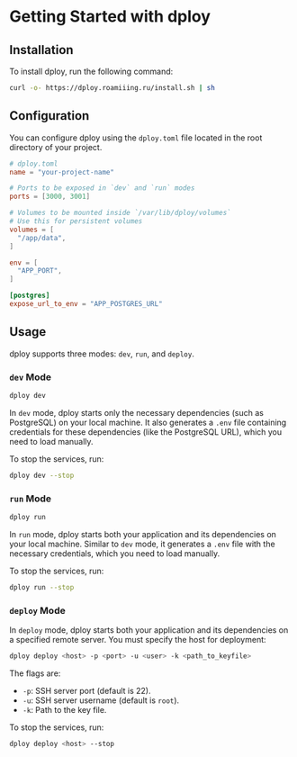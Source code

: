 ---
---

# Getting Started with dploy

## Installation

To install dploy, run the following command:

```bash
curl -o- https://dploy.roamiiing.ru/install.sh | sh
```

## Configuration

You can configure dploy using the `dploy.toml` file located in the root directory of your project.

```toml
# dploy.toml
name = "your-project-name"

# Ports to be exposed in `dev` and `run` modes
ports = [3000, 3001]

# Volumes to be mounted inside `/var/lib/dploy/volumes`
# Use this for persistent volumes
volumes = [
  "/app/data",
]

env = [
  "APP_PORT",
]

[postgres]
expose_url_to_env = "APP_POSTGRES_URL"
```

## Usage

dploy supports three modes: `dev`, `run`, and `deploy`.

### `dev` Mode

```bash
dploy dev
```

In `dev` mode, dploy starts only the necessary dependencies (such as PostgreSQL) on your local machine. It also generates a `.env` file containing credentials for these dependencies (like the PostgreSQL URL), which you need to load manually.

To stop the services, run:

```bash
dploy dev --stop
```

### `run` Mode

```bash
dploy run
```

In `run` mode, dploy starts both your application and its dependencies on your local machine. Similar to `dev` mode, it generates a `.env` file with the necessary credentials, which you need to load manually.

To stop the services, run:

```bash
dploy run --stop
```

### `deploy` Mode

In `deploy` mode, dploy starts both your application and its dependencies on a specified remote server. You must specify the host for deployment:

```bash
dploy deploy <host> -p <port> -u <user> -k <path_to_keyfile>
```

The flags are:

- `-p`: SSH server port (default is 22).
- `-u`: SSH server username (default is `root`).
- `-k`: Path to the key file.

To stop the services, run:

```bash
dploy deploy <host> --stop
```
